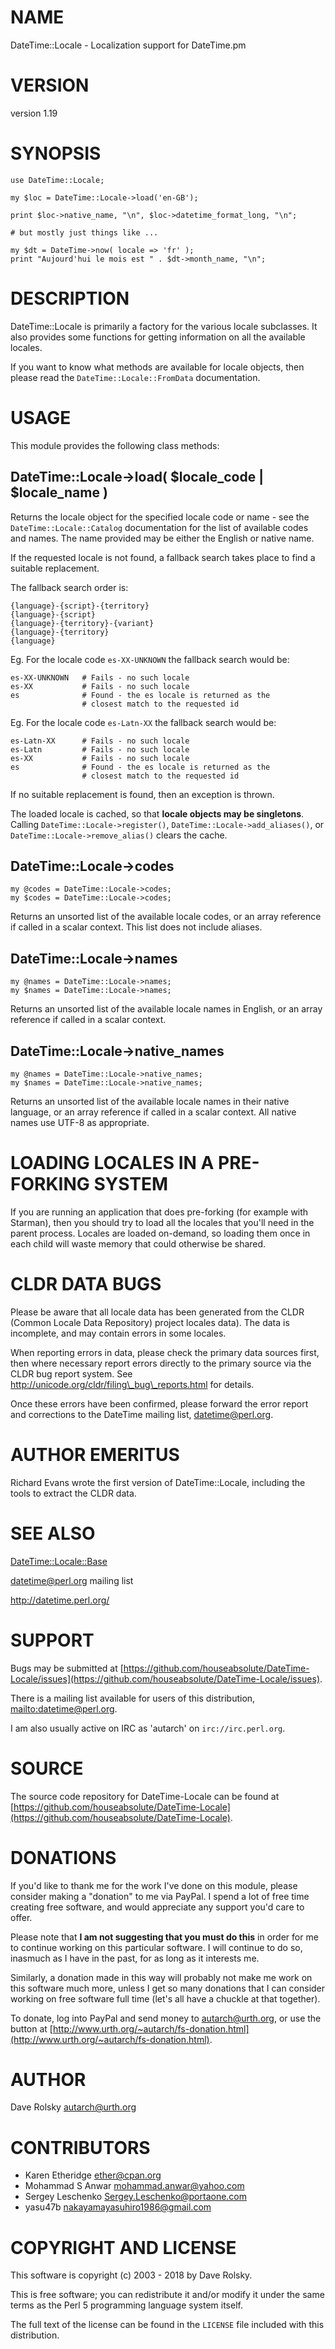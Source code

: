 # NAME

DateTime::Locale - Localization support for DateTime.pm

# VERSION

version 1.19

# SYNOPSIS

    use DateTime::Locale;

    my $loc = DateTime::Locale->load('en-GB');

    print $loc->native_name, "\n", $loc->datetime_format_long, "\n";

    # but mostly just things like ...

    my $dt = DateTime->now( locale => 'fr' );
    print "Aujourd'hui le mois est " . $dt->month_name, "\n";

# DESCRIPTION

DateTime::Locale is primarily a factory for the various locale subclasses. It
also provides some functions for getting information on all the available
locales.

If you want to know what methods are available for locale objects, then please
read the `DateTime::Locale::FromData` documentation.

# USAGE

This module provides the following class methods:

## DateTime::Locale->load( $locale\_code | $locale\_name )

Returns the locale object for the specified locale code or name - see the
`DateTime::Locale::Catalog` documentation for the list of available codes and
names. The name provided may be either the English or native name.

If the requested locale is not found, a fallback search takes place to
find a suitable replacement.

The fallback search order is:

    {language}-{script}-{territory}
    {language}-{script}
    {language}-{territory}-{variant}
    {language}-{territory}
    {language}

Eg. For the locale code `es-XX-UNKNOWN` the fallback search would be:

    es-XX-UNKNOWN   # Fails - no such locale
    es-XX           # Fails - no such locale
    es              # Found - the es locale is returned as the
                    # closest match to the requested id

Eg. For the locale code `es-Latn-XX` the fallback search would be:

    es-Latn-XX      # Fails - no such locale
    es-Latn         # Fails - no such locale
    es-XX           # Fails - no such locale
    es              # Found - the es locale is returned as the
                    # closest match to the requested id

If no suitable replacement is found, then an exception is thrown.

The loaded locale is cached, so that **locale objects may be
singletons**. Calling `DateTime::Locale->register()`, `DateTime::Locale->add_aliases()`, or `DateTime::Locale->remove_alias()`
clears the cache.

## DateTime::Locale->codes

    my @codes = DateTime::Locale->codes;
    my $codes = DateTime::Locale->codes;

Returns an unsorted list of the available locale codes, or an array reference if
called in a scalar context. This list does not include aliases.

## DateTime::Locale->names

    my @names = DateTime::Locale->names;
    my $names = DateTime::Locale->names;

Returns an unsorted list of the available locale names in English, or an array
reference if called in a scalar context.

## DateTime::Locale->native\_names

    my @names = DateTime::Locale->native_names;
    my $names = DateTime::Locale->native_names;

Returns an unsorted list of the available locale names in their native
language, or an array reference if called in a scalar context. All native
names use UTF-8 as appropriate.

# LOADING LOCALES IN A PRE-FORKING SYSTEM

If you are running an application that does pre-forking (for example with
Starman), then you should try to load all the locales that you'll need in the
parent process. Locales are loaded on-demand, so loading them once in each
child will waste memory that could otherwise be shared.

# CLDR DATA BUGS

Please be aware that all locale data has been generated from the CLDR (Common
Locale Data Repository) project locales data). The data is incomplete, and may
contain errors in some locales.

When reporting errors in data, please check the primary data sources first,
then where necessary report errors directly to the primary source via the CLDR
bug report system. See http://unicode.org/cldr/filing\_bug\_reports.html for
details.

Once these errors have been confirmed, please forward the error report and
corrections to the DateTime mailing list, datetime@perl.org.

# AUTHOR EMERITUS

Richard Evans wrote the first version of DateTime::Locale, including the tools
to extract the CLDR data.

# SEE ALSO

[DateTime::Locale::Base](https://metacpan.org/pod/DateTime::Locale::Base)

datetime@perl.org mailing list

http://datetime.perl.org/

# SUPPORT

Bugs may be submitted at [https://github.com/houseabsolute/DateTime-Locale/issues](https://github.com/houseabsolute/DateTime-Locale/issues).

There is a mailing list available for users of this distribution,
[mailto:datetime@perl.org](mailto:datetime@perl.org).

I am also usually active on IRC as 'autarch' on `irc://irc.perl.org`.

# SOURCE

The source code repository for DateTime-Locale can be found at [https://github.com/houseabsolute/DateTime-Locale](https://github.com/houseabsolute/DateTime-Locale).

# DONATIONS

If you'd like to thank me for the work I've done on this module, please
consider making a "donation" to me via PayPal. I spend a lot of free time
creating free software, and would appreciate any support you'd care to offer.

Please note that **I am not suggesting that you must do this** in order for me
to continue working on this particular software. I will continue to do so,
inasmuch as I have in the past, for as long as it interests me.

Similarly, a donation made in this way will probably not make me work on this
software much more, unless I get so many donations that I can consider working
on free software full time (let's all have a chuckle at that together).

To donate, log into PayPal and send money to autarch@urth.org, or use the
button at [http://www.urth.org/~autarch/fs-donation.html](http://www.urth.org/~autarch/fs-donation.html).

# AUTHOR

Dave Rolsky <autarch@urth.org>

# CONTRIBUTORS

- Karen Etheridge <ether@cpan.org>
- Mohammad S Anwar <mohammad.anwar@yahoo.com>
- Sergey Leschenko <Sergey.Leschenko@portaone.com>
- yasu47b <nakayamayasuhiro1986@gmail.com>

# COPYRIGHT AND LICENSE

This software is copyright (c) 2003 - 2018 by Dave Rolsky.

This is free software; you can redistribute it and/or modify it under
the same terms as the Perl 5 programming language system itself.

The full text of the license can be found in the
`LICENSE` file included with this distribution.
